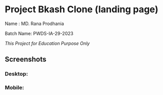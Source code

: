 # Project Bkash Clone (landing page)

Name : MD. Rana Prodhania

Batch Name: PWDS-IA-29-2023

*This Project for Education Purpose Only*

## Screenshots
### Desktop:

### Mobile:

